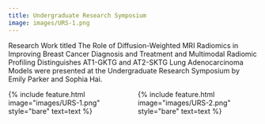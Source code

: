 ```yaml
---
title: Undergraduate Research Symposium
image: images/URS-1.png
---
```


Research Work titled The Role of Diffusion-Weighted MRI Radiomics in Improving Breast Cancer Diagnosis and Treatment and Multimodal Radiomic Profiling Distinguishes AT1-GKTG and AT2-SKTG Lung Adenocarcinoma Models were presented at the Undergraduate Research Symposium by Emily Parker and Sophia Hai.

<div style="display: grid; grid-template-columns: 1fr 1fr; gap: 20px;">
  <div>
    {% include feature.html image="images/URS-1.png" style="bare" text=text %}
  </div>
  <div>
    {% include feature.html image="images/URS-2.png" style="bare" text=text %}
  </div>
</div>








